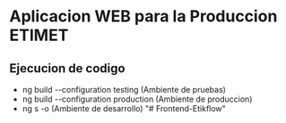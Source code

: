 # Aplicacion WEB para la Produccion ETIMET

## Ejecucion de codigo 
- ng build --configuration testing (Ambiente de pruebas)
- ng build --configuration production (Ambiente de produccion)
- ng s -o (Ambiente de desarrollo)
"# Frontend-Etikflow" 
